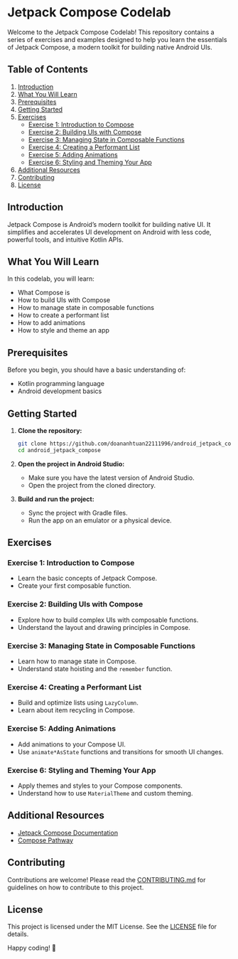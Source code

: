# Jetpack Compose Codelab

Welcome to the Jetpack Compose Codelab! This repository contains a series of exercises and examples
designed to help you learn the essentials of Jetpack Compose, a modern toolkit for building native
Android UIs.

## Table of Contents

1. [Introduction](#introduction)
2. [What You Will Learn](#what-you-will-learn)
3. [Prerequisites](#prerequisites)
4. [Getting Started](#getting-started)
5. [Exercises](#exercises)
    - [Exercise 1: Introduction to Compose](#exercise-1-introduction-to-compose)
    - [Exercise 2: Building UIs with Compose](#exercise-2-building-uis-with-compose)
    - [Exercise 3: Managing State in Composable Functions](#exercise-3-managing-state-in-composable-functions)
    - [Exercise 4: Creating a Performant List](#exercise-4-creating-a-performant-list)
    - [Exercise 5: Adding Animations](#exercise-5-adding-animations)
    - [Exercise 6: Styling and Theming Your App](#exercise-6-styling-and-theming-your-app)
6. [Additional Resources](#additional-resources)
7. [Contributing](#contributing)
8. [License](#license)

## Introduction

Jetpack Compose is Android’s modern toolkit for building native UI. It simplifies and accelerates UI
development on Android with less code, powerful tools, and intuitive Kotlin APIs.

## What You Will Learn

In this codelab, you will learn:

- What Compose is
- How to build UIs with Compose
- How to manage state in composable functions
- How to create a performant list
- How to add animations
- How to style and theme an app

## Prerequisites

Before you begin, you should have a basic understanding of:

- Kotlin programming language
- Android development basics

## Getting Started

1. **Clone the repository:**
    ```bash
    git clone https://github.com/doananhtuan22111996/android_jetpack_compose.git
    cd android_jetpack_compose
    ```

2. **Open the project in Android Studio:**
    - Make sure you have the latest version of Android Studio.
    - Open the project from the cloned directory.

3. **Build and run the project:**
    - Sync the project with Gradle files.
    - Run the app on an emulator or a physical device.

## Exercises

### Exercise 1: Introduction to Compose

- Learn the basic concepts of Jetpack Compose.
- Create your first composable function.

### Exercise 2: Building UIs with Compose

- Explore how to build complex UIs with composable functions.
- Understand the layout and drawing principles in Compose.

### Exercise 3: Managing State in Composable Functions

- Learn how to manage state in Compose.
- Understand state hoisting and the `remember` function.

### Exercise 4: Creating a Performant List

- Build and optimize lists using `LazyColumn`.
- Learn about item recycling in Compose.

### Exercise 5: Adding Animations

- Add animations to your Compose UI.
- Use `animate*AsState` functions and transitions for smooth UI changes.

### Exercise 6: Styling and Theming Your App

- Apply themes and styles to your Compose components.
- Understand how to use `MaterialTheme` and custom theming.

## Additional Resources

- [Jetpack Compose Documentation](https://developer.android.com/jetpack/compose/documentation)
- [Compose Pathway](https://developer.android.com/courses/pathways/compose)

## Contributing

Contributions are welcome! Please read the [CONTRIBUTING.md](CONTRIBUTING.md) for guidelines on how
to contribute to this project.

## License

This project is licensed under the MIT License. See the [LICENSE](LICENSE) file for details.

Happy coding! 🚀
